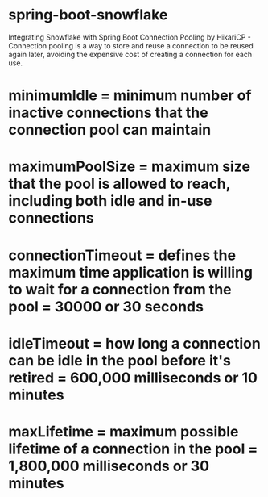 # spring-boot-snowflake
Integrating Snowflake with Spring Boot
Connection Pooling by HikariCP - Connection pooling is a way to store and reuse a connection to be reused again later, avoiding the expensive cost of creating a connection for each use.
# minimumIdle = minimum number of inactive connections that the connection pool can maintain
# maximumPoolSize = maximum size that the pool is allowed to reach, including both idle and in-use connections
# connectionTimeout = defines the maximum time application is willing to wait for a connection from the pool = 30000 or 30 seconds
# idleTimeout = how long a connection can be idle in the pool before it's retired = 600,000 milliseconds or 10 minutes
# maxLifetime = maximum possible lifetime of a connection in the pool = 1,800,000 milliseconds or 30 minutes
